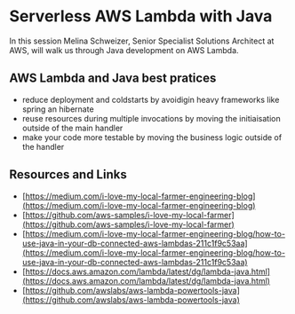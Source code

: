 # Serverless AWS Lambda with Java

In this session Melina Schweizer, Senior Specialist Solutions Architect at AWS, will walk us through Java development on AWS Lambda.

## AWS Lambda and Java best pratices

- reduce deployment and coldstarts by avoidigin heavy frameworks like spring an hibernate
- reuse resources during multiple invocations by moving the initiaisation outside of the main handler
- make your code more testable by moving the business logic outside of the handler

## Resources and Links

- [https://medium.com/i-love-my-local-farmer-engineering-blog](https://medium.com/i-love-my-local-farmer-engineering-blog)
- [https://github.com/aws-samples/i-love-my-local-farmer](https://github.com/aws-samples/i-love-my-local-farmer)
- [https://medium.com/i-love-my-local-farmer-engineering-blog/how-to-use-java-in-your-db-connected-aws-lambdas-211c1f9c53aa](https://medium.com/i-love-my-local-farmer-engineering-blog/how-to-use-java-in-your-db-connected-aws-lambdas-211c1f9c53aa)
- [https://docs.aws.amazon.com/lambda/latest/dg/lambda-java.html](https://docs.aws.amazon.com/lambda/latest/dg/lambda-java.html)
- [https://github.com/awslabs/aws-lambda-powertools-java](https://github.com/awslabs/aws-lambda-powertools-java)
